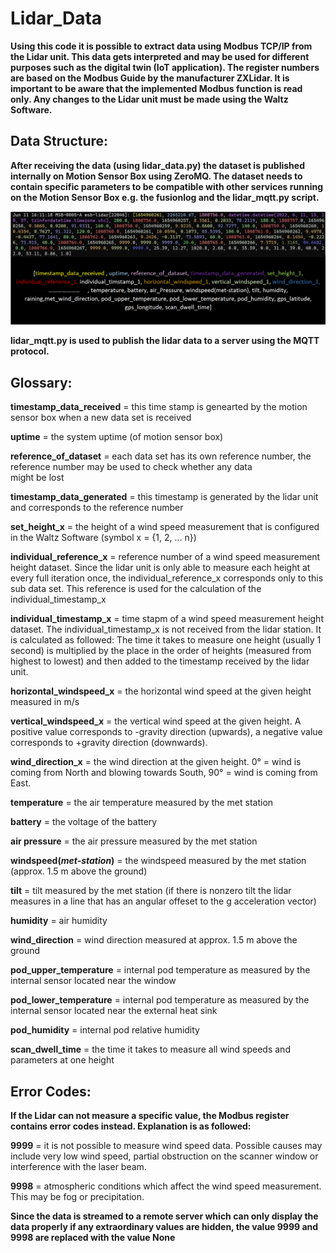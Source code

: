 # Lidar_Data
**Using this code it is possible to extract data using Modbus TCP/IP from the Lidar unit. This data gets interpreted and may be used for different purposes such as the digital twin (IoT application).
The register numbers are based on the Modbus Guide by the manufacturer ZXLidar. 
It is important to be aware that the implemented Modbus function is read only. Any changes to the Lidar unit must be made using the Waltz Software.**

## Data Structure:

**After receiving the data (using lidar_data.py) the dataset is published internally on Motion Sensor Box using ZeroMQ. The dataset needs to contain specific parameters to be compatible with other services running on the Motion Sensor Box e.g. the fusionlog and the lidar_mqtt.py script.**

![Data Structure](doc/data_structure.png)

**lidar_mqtt.py is used to publish the lidar data to a server using the MQTT protocol.**

## Glossary:

**timestamp_data_received** = this time stamp is genearted by the motion sensor box when a new data set is received

**uptime** = the system uptime (of motion sensor box)

**reference_of_dataset** = each data set has its own reference number,
					   the reference number may be used to check whether any data	
					   might be lost
					   
**timestamp_data_generated** = this timestamp is generated by the lidar unit and corresponds
						   to the reference number
						 
**set_height_x** = the height of a wind speed measurement that is configured in the Waltz Software (symbol x = {1, 2, ... n})

**individual_reference_x** = reference number of a wind speed measurement height dataset. Since the lidar unit is only able to measure each height at every full
						 iteration once, the individual_reference_x corresponds only to this 
						 sub data set. This reference is used for the calculation of the individual_timestamp_x
						 
**individual_timestamp_x** = time stapm of a wind speed measurement height dataset. The individual_timestamp_x is not received from the lidar station. It is calculated as followed: The time it takes to measure one height (usually 1 second) is multiplied by the place in the order of heights (measured from highest to lowest) and then added to the timestamp received by the lidar unit.
						 
**horizontal_windspeed_x** = the horizontal wind speed at the given height measured in m/s

**vertical_windspeed_x** = the vertical wind speed at the given height. A positive value corresponds to -gravity direction (upwards), a negative value corresponds to +gravity direction (downwards).

**wind_direction_x** = the wind direction at the given height. 0° = wind is coming from North and blowing towards South, 90° = wind is coming from East.

**temperature** = the air temperature measured by the met station 

**battery** = the voltage of the battery

**air pressure** = the air pressure measured by the met station

**windspeed(*met-station*)** = the windspeed measured by the met station (approx. 1.5 m above the ground)

**tilt** = tilt measured by the met station (if there is nonzero tilt the lidar measures in a line that has an angular offeset to the g acceleration vector)

**humidity** = air humidity

**wind_direction** = wind direction measured at approx. 1.5 m above the ground

**pod_upper_temperature** = internal pod temperature as measured by the internal 
						sensor located near the window
						
**pod_lower_temperature** = internal pod temperature as measured by the internal 
						sensor located near the external heat sink
						
**pod_humidity** = internal pod relative humidity

**scan_dwell_time** = the time it takes to measure all wind speeds and parameters at one height


## Error Codes:
**If the Lidar can not measure a specific value, the Modbus register contains error codes instead. Explanation
is as followed:**

**9999** = it is not possible to measure wind speed data. Possible causes may include
	   very low wind speed, partial obstruction on the scanner window or interference
	   with the laser beam.
		
**9998** = atmospheric conditions which affect the wind speed measurement. This may be 
	   fog or precipitation.

**Since the data is streamed to a remote server which can only display the data properly if 
any extraordinary values are hidden, the value 9999 and 9998 are replaced with the value None**

